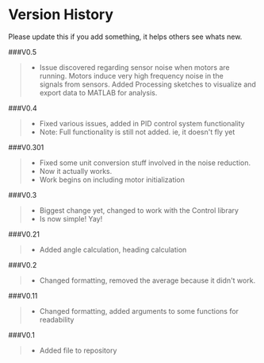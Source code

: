 Version History
=========
Please update this if you add something, it helps others see whats new.

###V0.5 <br />
> -  Issue discovered regarding sensor noise when motors are running. Motors induce very high frequency noise in the <br />
>    signals from sensors. Added Processing sketches to visualize and export data to MATLAB for analysis.


###V0.4 <br />
> - Fixed various issues, added in PID control system functionality <br />
> - Note: Full functionality is still not added. ie, it doesn't fly yet <br />

###V0.301 <br />
>  - Fixed some unit conversion stuff involved in the noise reduction. <br />
>  - Now it actually works.   <br />
>  - Work begins on including motor initialization <br />

###V0.3 <br />
> - Biggest change yet, changed to work with the Control library
> - Is now simple! Yay!

###V0.21 <br />
> - Added angle calculation, heading calculation

###V0.2 <br />
> - Changed formatting, removed the average because it didn't work.

###V0.11 <br />
> - Changed formatting, added arguments to some functions for readability

###V0.1 <br />
> - Added file to repository
